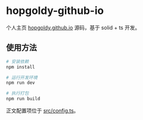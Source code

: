 # hopgoldy-github-io

个人主页 [hopgoldy.github.io](https://hopgoldy.github.io/) 源码，基于 solid + ts 开发。

## 使用方法

```bash
# 安装依赖
npm install

# 运行开发环境
npm run dev

# 执行打包
npm run build
```

正文配置项位于 [src/config.ts](src/config.ts)。